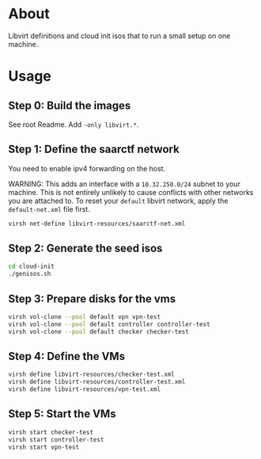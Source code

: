# About

Libvirt definitions and cloud init isos that to run a small setup on one machine.

# Usage

## Step 0: Build the images

See root Readme. Add `-only libvirt.*`.

## Step 1: Define the saarctf network

You need to enable ipv4 forwarding on the host.

WARNING: This adds an interface with a `10.32.250.0/24` subnet to your machine.
This is not entirely unlikely to cause conflicts with other networks you
are attached to. To reset your `default` libvirt network, apply the
`default-net.xml` file first.

```sh
virsh net-define libvirt-resources/saarctf-net.xml
```

## Step 2: Generate the seed isos

```sh
cd cloud-init
./genisos.sh
```

## Step 3: Prepare disks for the vms

```sh
virsh vol-clone --pool default vpn vpn-test
virsh vol-clone --pool default controller controller-test
virsh vol-clone --pool default checker checker-test
```

## Step 4: Define the VMs

```sh
virsh define libvirt-resources/checker-test.xml
virsh define libvirt-resources/controller-test.xml
virsh define libvirt-resources/vpn-test.xml
```

## Step 5: Start the VMs

```sh
virsh start checker-test
virsh start controller-test 
virsh start vpn-test
```
